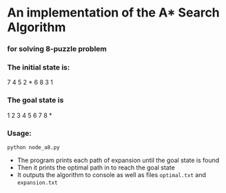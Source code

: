 # An implementation of the A* Search Algorithm
### for solving 8-puzzle problem

### The initial state is:
7 4 5
2 * 6
8 3 1

### The goal state is
1 2 3
4 5 6
7 8 *

### Usage:
```python node_a8.py```

+ The program prints each path of expansion until the goal state is found
+ Then it prints the optimal path in to reach the goal state
+ It outputs the algorithm to console as well as files ```optimal.txt``` and ```expansion.txt```
